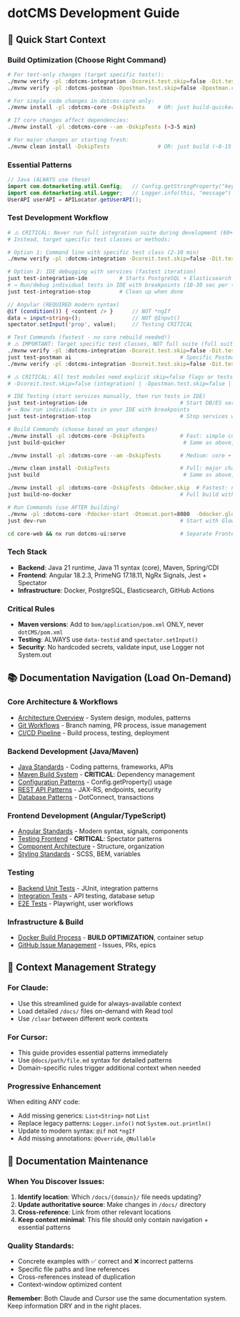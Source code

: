 # dotCMS Development Guide

## 🎯 Quick Start Context

### Build Optimization (Choose Right Command)
```bash
# For test-only changes (target specific tests!):
./mvnw verify -pl :dotcms-integration -Dcoreit.test.skip=false -Dit.test=MyTestClass  # Specific test class (~2-10 min)
./mvnw verify -pl :dotcms-postman -Dpostman.test.skip=false -Dpostman.collections=all  # OR: just test-postman (~1-3 min)

# For simple code changes in dotcms-core only:
./mvnw install -pl :dotcms-core -DskipTests    # OR: just build-quicker (~2-3 min)

# If core changes affect dependencies:  
./mvnw install -pl :dotcms-core --am -DskipTests (~3-5 min)

# For major changes or starting fresh:
./mvnw clean install -DskipTests               # OR: just build (~8-15 min)
```

### Essential Patterns
```java
// Java (ALWAYS use these)
import com.dotmarketing.util.Config;   // Config.getStringProperty("key", "default")
import com.dotmarketing.util.Logger;   // Logger.info(this, "message")
UserAPI userAPI = APILocator.getUserAPI();
```

### Test Development Workflow
```bash
# ⚠️ CRITICAL: Never run full integration suite during development (60+ min)
# Instead, target specific test classes or methods:

# Option 1: Command line with specific test class (2-10 min)
./mvnw verify -pl :dotcms-integration -Dcoreit.test.skip=false -Dit.test=ContentTypeAPIImplTest

# Option 2: IDE debugging with services (fastest iteration)
just test-integration-ide          # Starts PostgreSQL + Elasticsearch + dotCMS
# → Run/debug individual tests in IDE with breakpoints (10-30 sec per test)
just test-integration-stop         # Clean up when done
```

```typescript
// Angular (REQUIRED modern syntax)
@if (condition()) { <content /> }      // NOT *ngIf
data = input<string>();                // NOT @Input()
spectator.setInput('prop', value);     // Testing CRITICAL
```

```bash
# Test Commands (fastest - no core rebuild needed!)
# ⚠️ IMPORTANT: Target specific test classes, NOT full suite (full suite = 60+ min)
./mvnw verify -pl :dotcms-integration -Dcoreit.test.skip=false -Dit.test=ContentTypeAPIImplTest  # Specific test class (2-10 min)
just test-postman ai                                  # Specific Postman collection 
./mvnw verify -pl :dotcms-integration -Dcoreit.test.skip=false -Dit.test=MyTest#testMethod      # Specific test method

# ⚠️ CRITICAL: All test modules need explicit skip=false flags or tests are silently skipped!
# -Dcoreit.test.skip=false (integration) | -Dpostman.test.skip=false | -Dkarate.test.skip=false

# IDE Testing (start services manually, then run tests in IDE)
just test-integration-ide                             # Start DB/ES services for IDE debugging
# → Now run individual tests in your IDE with breakpoints
just test-integration-stop                            # Stop services when done

# Build Commands (choose based on your changes)
./mvnw install -pl :dotcms-core -DskipTests           # Fast: simple core changes (~2-3 min)
just build-quicker                                     # Same as above, shorter command

./mvnw install -pl :dotcms-core --am -DskipTests      # Medium: core + dependencies (~3-5 min)  

./mvnw clean install -DskipTests                      # Full: major changes/clean start (~8-15 min)
just build                                             # Same as above, shorter command

./mvnw install -pl :dotcms-core -DskipTests -Ddocker.skip  # Fastest: no Docker (~1-2 min)
just build-no-docker                                  # Full build without Docker

# Run Commands (use AFTER building)
./mvnw -pl :dotcms-core -Pdocker-start -Dtomcat.port=8080  -Ddocker.glowroot.enabled=true # Run dotCMS in Docker
just dev-run                                          # Start with Glowroot profiler enabled

cd core-web && nx run dotcms-ui:serve                 # Separate Frontend dev server only
```

### Tech Stack
- **Backend**: Java 21 runtime, Java 11 syntax (core), Maven, Spring/CDI
- **Frontend**: Angular 18.2.3, PrimeNG 17.18.11, NgRx Signals, Jest + Spectator  
- **Infrastructure**: Docker, PostgreSQL, Elasticsearch, GitHub Actions

### Critical Rules
- **Maven versions**: Add to `bom/application/pom.xml` ONLY, never `dotCMS/pom.xml`
- **Testing**: ALWAYS use `data-testid` and `spectator.setInput()`
- **Security**: No hardcoded secrets, validate input, use Logger not System.out

## 📚 Documentation Navigation (Load On-Demand)

### Core Architecture & Workflows
- [Architecture Overview](docs/core/ARCHITECTURE_OVERVIEW.md) - System design, modules, patterns
- [Git Workflows](docs/core/GIT_WORKFLOWS.md) - Branch naming, PR process, issue management
- [CI/CD Pipeline](docs/core/CICD_PIPELINE.md) - Build process, testing, deployment

### Backend Development (Java/Maven)
- [Java Standards](docs/backend/JAVA_STANDARDS.md) - Coding patterns, frameworks, APIs
- [Maven Build System](docs/backend/MAVEN_BUILD_SYSTEM.md) - **CRITICAL**: Dependency management
- [Configuration Patterns](docs/backend/CONFIGURATION_PATTERNS.md) - Config.getProperty() usage
- [REST API Patterns](docs/backend/REST_API_PATTERNS.md) - JAX-RS, endpoints, security
- [Database Patterns](docs/backend/DATABASE_PATTERNS.md) - DotConnect, transactions

### Frontend Development (Angular/TypeScript)  
- [Angular Standards](docs/frontend/ANGULAR_STANDARDS.md) - Modern syntax, signals, components
- [Testing Frontend](docs/frontend/TESTING_FRONTEND.md) - **CRITICAL**: Spectator patterns
- [Component Architecture](docs/frontend/COMPONENT_ARCHITECTURE.md) - Structure, organization
- [Styling Standards](docs/frontend/STYLING_STANDARDS.md) - SCSS, BEM, variables

### Testing
- [Backend Unit Tests](docs/testing/BACKEND_UNIT_TESTS.md) - JUnit, integration patterns
- [Integration Tests](docs/testing/INTEGRATION_TESTS.md) - API testing, database setup
- [E2E Tests](docs/testing/E2E_TESTS.md) - Playwright, user workflows

### Infrastructure & Build
- [Docker Build Process](docs/infrastructure/DOCKER_BUILD_PROCESS.md) - **BUILD OPTIMIZATION**, container setup
- [GitHub Issue Management](docs/core/GITHUB_ISSUE_MANAGEMENT.md) - Issues, PRs, epics

## 🔄 Context Management Strategy

### For Claude:
- Use this streamlined guide for always-available context
- Load detailed `/docs/` files on-demand with Read tool
- Use `/clear` between different work contexts

### For Cursor:
- This guide provides essential patterns immediately
- Use `@docs/path/file.md` syntax for detailed patterns
- Domain-specific rules trigger additional context when needed

### Progressive Enhancement
When editing ANY code:
- Add missing generics: `List<String>` not `List`
- Replace legacy patterns: `Logger.info()` not `System.out.println()`
- Update to modern syntax: `@if` not `*ngIf`
- Add missing annotations: `@Override`, `@Nullable`

## 📝 Documentation Maintenance

### When You Discover Issues:
1. **Identify location**: Which `/docs/{domain}/` file needs updating?
2. **Update authoritative source**: Make changes in `/docs/` directory
3. **Cross-reference**: Link from other relevant locations
4. **Keep context minimal**: This file should only contain navigation + essential patterns

### Quality Standards:
- Concrete examples with ✅ correct and ❌ incorrect patterns
- Specific file paths and line references
- Cross-references instead of duplication
- Context-window optimized content

**Remember**: Both Claude and Cursor use the same documentation system. Keep information DRY and in the right places.